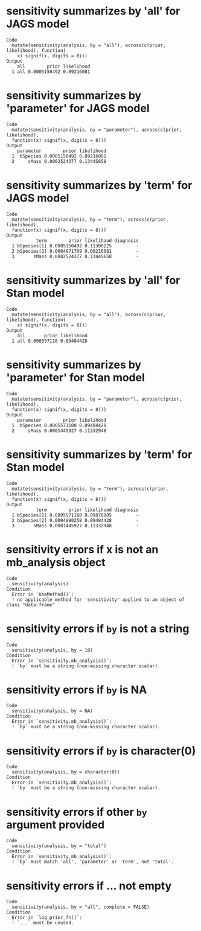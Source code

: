 # sensitivity summarizes by 'all' for JAGS model

    Code
      mutate(sensitivity(analysis, by = "all"), across(c(prior, likelihood), function(
        x) signif(x, digits = 8)))
    Output
        all        prior likelihood
      1 all 0.0005150492 0.09216081

# sensitivity summarizes by 'parameter' for JAGS model

    Code
      mutate(sensitivity(analysis, by = "parameter"), across(c(prior, likelihood),
      function(x) signif(x, digits = 8)))
    Output
        parameter        prior likelihood
      1  bSpecies 0.0005150492 0.09216081
      2     sMass 0.0002524377 0.13445658

# sensitivity summarizes by 'term' for JAGS model

    Code
      mutate(sensitivity(analysis, by = "term"), across(c(prior, likelihood),
      function(x) signif(x, digits = 8)))
    Output
               term        prior likelihood diagnosis
      1 bSpecies[1] 0.0005150492 0.11300225         -
      2 bSpecies[2] 0.0004971709 0.09216081         -
      3       sMass 0.0002524377 0.13445658         -

# sensitivity summarizes by 'all' for Stan model

    Code
      mutate(sensitivity(analysis, by = "all"), across(c(prior, likelihood), function(
        x) signif(x, digits = 8)))
    Output
        all       prior likelihood
      1 all 0.000557118 0.09484428

# sensitivity summarizes by 'parameter' for Stan model

    Code
      mutate(sensitivity(analysis, by = "parameter"), across(c(prior, likelihood),
      function(x) signif(x, digits = 8)))
    Output
        parameter        prior likelihood
      1  bSpecies 0.0005571180 0.09484428
      2     sMass 0.0001445927 0.11332948

# sensitivity summarizes by 'term' for Stan model

    Code
      mutate(sensitivity(analysis, by = "term"), across(c(prior, likelihood),
      function(x) signif(x, digits = 8)))
    Output
               term        prior likelihood diagnosis
      1 bSpecies[1] 0.0005571180 0.09878805         -
      2 bSpecies[2] 0.0004980258 0.09484428         -
      3       sMass 0.0001445927 0.11332948         -

# sensitivity errors if x is not an mb_analysis object

    Code
      sensitivity(analysis)
    Condition
      Error in `UseMethod()`:
      ! no applicable method for 'sensitivity' applied to an object of class "data.frame"

# sensitivity errors if `by` is not a string

    Code
      sensitivity(analysis, by = 10)
    Condition
      Error in `sensitivity.mb_analysis()`:
      ! `by` must be a string (non-missing character scalar).

# sensitivity errors if `by` is NA

    Code
      sensitivity(analysis, by = NA)
    Condition
      Error in `sensitivity.mb_analysis()`:
      ! `by` must be a string (non-missing character scalar).

# sensitivity errors if `by` is character(0)

    Code
      sensitivity(analysis, by = character(0))
    Condition
      Error in `sensitivity.mb_analysis()`:
      ! `by` must be a string (non-missing character scalar).

# sensitivity errors if other `by` argument provided

    Code
      sensitivity(analysis, by = "total")
    Condition
      Error in `sensitivity.mb_analysis()`:
      ! `by` must match 'all', 'parameter' or 'term', not 'total'.

# sensitivity errors if ... not empty

    Code
      sensitivity(analysis, by = "all", complete = FALSE)
    Condition
      Error in `log_prior_fn()`:
      ! `...` must be unused.

